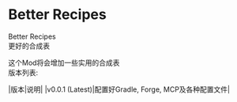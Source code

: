 # Better Recipes
Better Recipes  
更好的合成表

这个Mod将会增加一些实用的合成表  
版本列表:  

|版本|说明|
|v0.0.1 (Latest)|配置好Gradle, Forge, MCP及各种配置文件|
